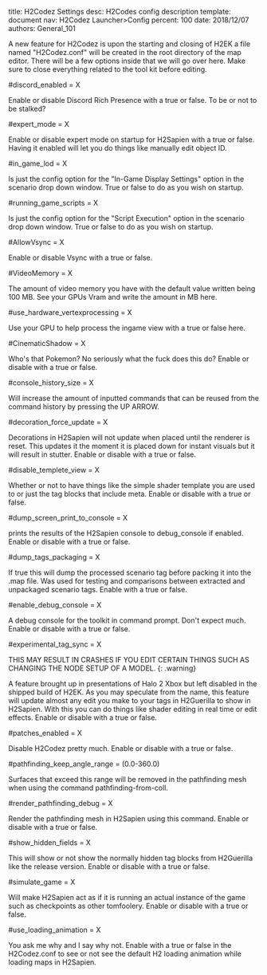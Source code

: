 title:      H2Codez Settings
desc:       H2Codes config description
template:   document
nav:        H2Codez Launcher>Config
percent:    100
date:       2018/12/07
authors:    General_101

A new feature for H2Codez is upon the starting and closing of H2EK a file named "H2Codez.conf" will be created in the root directory of the map editor.
There will be a few options inside that we will go over here. Make sure to close everything related to the tool kit before editing.
 
#discord_enabled = X

Enable or disable Discord Rich Presence with a true or false. To be or not to be stalked?
 
#expert_mode = X

Enable or disable expert mode on startup for H2Sapien with a true or false. Having it enabled will let you do things like manually edit object ID.
 
#in_game_lod = X

Is just the config option for the "In-Game Display Settings" option in the scenario drop down window. True or false to do as you wish on startup.
 
#running_game_scripts = X

Is just the config option for the "Script Execution" option in the scenario drop down window. True or false to do as you wish on startup.
 
#AllowVsync = X

Enable or disable Vsync with a true or false.
 
#VideoMemory = X

The amount of video memory you have with the default value written being 100 MB. See your GPUs Vram and write the amount in MB here.
 
#use_hardware_vertexprocessing = X

Use your GPU to help process the ingame view with a true or false here.
 
#CinematicShadow = X

Who's that Pokemon? No seriously what the fuck does this do? Enable or disable with a true or false.
 
#console_history_size = X

Will increase the amount of inputted commands that can be reused from the command history by pressing the UP ARROW.
 
#decoration_force_update = X

Decorations in H2Sapien will not update when placed until the renderer is reset. This updates it the moment it is placed down for instant visuals but it will result in stutter. Enable or disable with a true or false.
 
#disable_templete_view = X

Whether or not to have things like the simple shader template you are used to or just the tag blocks that include meta. Enable or disable with a true or false.
 
#dump_screen_print_to_console = X

prints the results of the H2Sapien console to debug_console if enabled. Enable or disable with a true or false.
 
#dump_tags_packaging = X

If true this will dump the processed scenario tag before packing it into the .map file. Was used for testing and comparisons between extracted and unpackaged scenario tags. Enable with a true or false.
 
#enable_debug_console = X

A debug console for the toolkit in command prompt. Don't expect much. Enable or disable with a true or false.
 
#experimental_tag_sync = X

THIS MAY RESULT IN CRASHES IF YOU EDIT CERTAIN THINGS SUCH AS CHANGING THE NODE SETUP OF A MODEL.
{: .warning}

A feature brought up in presentations of Halo 2 Xbox but left disabled in the shipped build of H2EK. As you may speculate from the name, this feature will update almost any edit you make to your tags in H2Guerilla to show in H2Sapien.
With this you can do things like shader editing in real time or edit effects. Enable or disable with a true or false.
 
#patches_enabled = X

Disable H2Codez pretty much. Enable or disable with a true or false.
 
#pathfinding_keep_angle_range = (0.0-360.0)

Surfaces that exceed this range will be removed in the pathfinding mesh when using the command pathfinding-from-coll.
 
#render_pathfinding_debug = X

Render the pathfinding mesh in H2Sapien using this command. Enable or disable with a true or false.
 
#show_hidden_fields = X

This will show or not show the normally hidden tag blocks from H2Guerilla like the release version. Enable or disable with a true or false.
 
#simulate_game = X

Will make H2Sapien act as if it is running an actual instance of the game such as checkpoints as other tomfoolery. Enable or disable with a true or false.
 
#use_loading_animation = X

You ask me why and I say why not. Enable with a true or false in the H2Codez.conf to see or not see the default H2 loading animation while loading maps in H2Sapien.